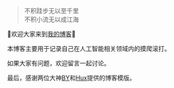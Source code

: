 >不积跬步无以至千里  
>不积小流无以成江海

👏欢迎大家来到[我的博客](http://shichaoxin.com)👏

本博客主要用于记录自己在人工智能相关领域内的摸爬滚打。

如果大家有问题，欢迎留言一起讨论。

最后，感谢两位大神[BY](http://qiubaiying.top)和[Hux](http://huangxuan.me/)提供的博客模版。